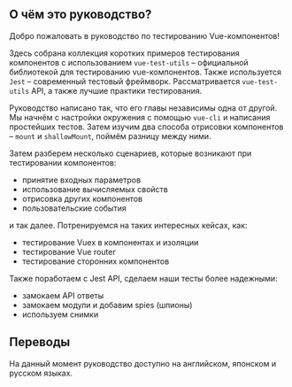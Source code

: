 ## О чём это руководство?

Добро пожаловать в руководство по тестированию Vue-компонентов!

Здесь собрана коллекция коротких примеров тестирования компонентов с использованием `vue-test-utils` – официальной библиотекой для тестированию vue-компонентов. Также используется `Jest` – современный тестовый фреймворк. Рассматривается `vue-test-utils` API, а также лучшие практики тестирования.

Руководство написано так, что его главы независимы одна от другой. Мы начнём с настройки окружения с помощью `vue-cli` и написания простейших тестов. Затем изучим два способа отрисовки компонентов – `mount` и `shallowMount`, поймём разницу между ними.

Затем разберем несколько сценариев, которые возникают при тестировании компонентов:

- принятие входных параметров
- использование вычисляемых свойств
- отрисовка других компонентов
- пользовательские события

и так далее. Потренируемся на таких интересных кейсах, как:

- тестирование Vuex в компонентах и изоляции
- тестирование Vue router
- тестирование сторонних компонентов

Также поработаем с Jest API, сделаем наши тесты более надежными:

- замокаем API ответы
- замокаем модули и добавим spies (шпионы)
- используем снимки

## Переводы

На данный момент руководство доступно на английском, японском и русском языках.
